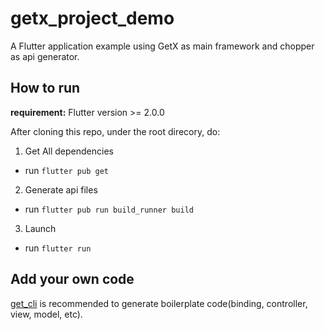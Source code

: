 # getx_project_demo

A Flutter application example using GetX as main framework and chopper as api generator.

## How to run
**requirement:** Flutter version >= 2.0.0

After cloning this repo, under the root direcory, do:

1. Get All dependencies

- run `flutter pub get`

2. Generate api files

- run `flutter pub run build_runner build`

3. Launch

- run `flutter run`

## Add your own code
[get_cli](https://github.com/jonataslaw/get_cli) is recommended to generate boilerplate code(binding, controller, view, model, etc).